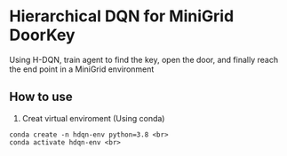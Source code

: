 # Hierarchical DQN for MiniGrid DoorKey
Using H-DQN, train agent to find the key, open the door, and finally reach the end point in a MiniGrid environment

## How to use
1. Creat virtual enviroment (Using conda)
 ```
conda create -n hdqn-env python=3.8 <br>
conda activate hdqn-env <br>
```

